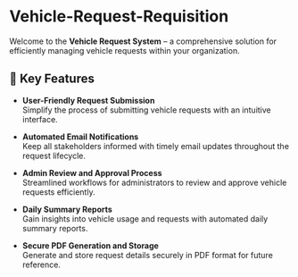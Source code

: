 # Vehicle-Request-Requisition


Welcome to the **Vehicle Request System** – a comprehensive solution for efficiently managing vehicle requests within your organization.

## 🚀 Key Features

- **User-Friendly Request Submission**  
  Simplify the process of submitting vehicle requests with an intuitive interface.

- **Automated Email Notifications**  
  Keep all stakeholders informed with timely email updates throughout the request lifecycle.

- **Admin Review and Approval Process**  
  Streamlined workflows for administrators to review and approve vehicle requests efficiently.

- **Daily Summary Reports**  
  Gain insights into vehicle usage and requests with automated daily summary reports.

- **Secure PDF Generation and Storage**  
  Generate and store request details securely in PDF format for future reference.
